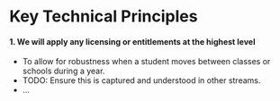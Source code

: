 # Key Technical Principles

#### 1. We will apply any licensing or entitlements at the highest level
   - To allow for robustness when a student moves between classes or schools during a year.  
   - TODO:  Ensure this is captured and understood in other streams.
   - ...
